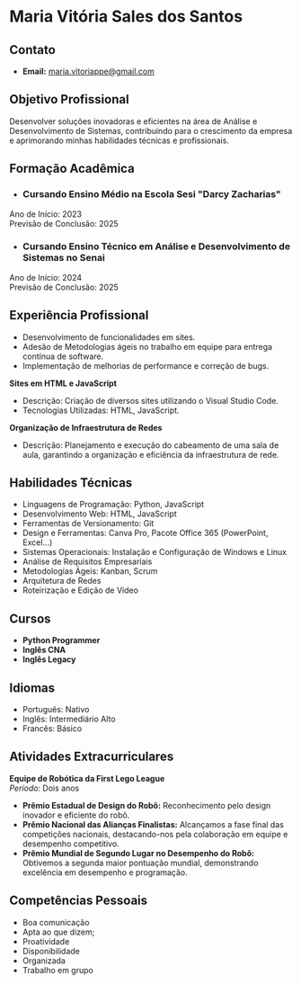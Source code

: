 # Maria Vitória Sales dos Santos

## Contato
- **Email:** maria.vitoriappe@gmail.com

## Objetivo Profissional
Desenvolver soluções inovadoras e eficientes na área de Análise e Desenvolvimento de Sistemas, contribuindo para o crescimento da empresa e aprimorando minhas habilidades técnicas e profissionais.

## Formação Acadêmica
- ### **Cursando Ensino Médio na Escola Sesi "Darcy Zacharias"**
Ano de Início: 2023  
Previsão de Conclusão: 2025
- ### **Cursando Ensino Técnico em Análise e Desenvolvimento de Sistemas no Senai**
Ano de Início: 2024  
Previsão de Conclusão: 2025

## Experiência Profissional
- Desenvolvimento de funcionalidades em sites.
- Adesão de Metodologias ágeis no trabalho em equipe para entrega contínua de software.
- Implementação de melhorias de performance e correção de bugs.

**Sites em HTML e JavaScript**
- Descrição: Criação de diversos sites utilizando o Visual Studio Code.
- Tecnologias Utilizadas: HTML, JavaScript.

**Organização de Infraestrutura de Redes**
- Descrição: Planejamento e execução do cabeamento de uma sala de aula, garantindo a organização e eficiência da infraestrutura de rede.

## Habilidades Técnicas
- Linguagens de Programação: Python, JavaScript
- Desenvolvimento Web: HTML, JavaScript
- Ferramentas de Versionamento: Git
- Design e Ferramentas: Canva Pro, Pacote Office 365 (PowerPoint, Excel...)
- Sistemas Operacionais: Instalação e Configuração de Windows e Linux
- Análise de Requisitos Empresariais
- Metodologias Ágeis: Kanban, Scrum
- Arquitetura de Redes
- Roteirização e Edição de Vídeo

## Cursos
- **Python Programmer**
- **Inglês CNA**
- **Inglês Legacy**

## Idiomas
- Português: Nativo
- Inglês: Intermediário Alto
- Francês: Básico

## Atividades Extracurriculares
**Equipe de Robótica da First Lego League**  
*Período:* Dois anos  
- **Prêmio Estadual de Design do Robô:** Reconhecimento pelo design inovador e eficiente do robô.
- **Prêmio Nacional das Alianças Finalistas:** Alcançamos a fase final das competições nacionais, destacando-nos pela colaboração em equipe e desempenho competitivo.
- **Prêmio Mundial de Segundo Lugar no Desempenho do Robô:** Obtivemos a segunda maior pontuação mundial, demonstrando excelência em desempenho e programação.

## Competências Pessoais
- Boa comunicação
- Apta ao que dizem;
- Proatividade
- Disponibilidade
- Organizada
- Trabalho em grupo

